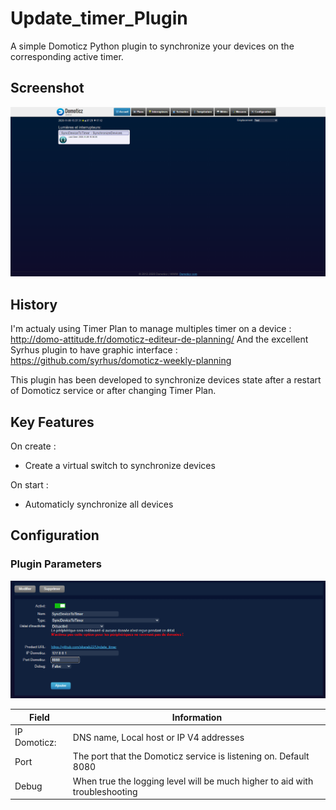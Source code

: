 # Update_timer_Plugin

A simple Domoticz Python plugin to synchronize your devices on the corresponding active timer.

## Screenshot

![Plugin screenshot](doc/SyncToDevice_switch.png)

## History

I'm actualy using Timer Plan to manage multiples timer on a device :
http://domo-attitude.fr/domoticz-editeur-de-planning/
And the excellent Syrhus plugin to have graphic interface :
https://github.com/syrhus/domoticz-weekly-planning

This plugin has been developed to synchronize devices state after a restart of Domoticz service or after changing Timer Plan. 

## Key Features

On create : 
* Create a virtual switch to synchronize devices

On start :
* Automaticly synchronize all devices 

## Configuration

### Plugin Parameters

![Plugin screenshot](/doc/add_material.png)

| Field | Information|
| ----- | ---------- |
| IP Domoticz: | DNS name, Local host or IP V4 addresses |
| Port | The port that the Domoticz service is listening on. Default 8080 |
| Debug | When true the logging level will be much higher to aid with troubleshooting |






